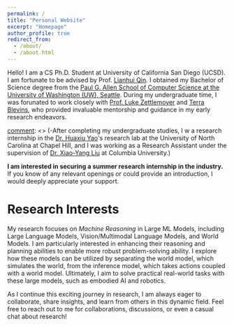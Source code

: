 ```yaml
---
permalink: /
title: "Personal Website"
excerpt: "Homepage"
author_profile: true
redirect_from: 
  - /about/
  - /about.html
---
```

Hello! I am a CS Ph.D. Student at University of California San Diego (UCSD). I am fortunate to be advised by Prof. [Lianhui Qin](https://sites.google.com/view/lianhuiqin/home). I obtained my Bachelor of Science degree from the [Paul G. Allen School of Computer Science at the University of Washington (UW), Seattle](https://www.cs.washington.edu/). During my undergraduate time, I was forunated to work closely with [Prof. Luke Zettlemoyer](https://www.cs.washington.edu/people/faculty/lsz) and [Terra Blevins](https://blvns.github.io/), who provided invaluable mentorship and guidance in my early research endeavors. 

[comment]: <> (-After completing my undergraduate studies, I w a research internship in the [Dr. Huaxiu Yao](https://www.huaxiuyao.io/)'s research lab at the University of North Carolina at Chapel Hill, and I was working as a Research Assistant under the supervision of [Dr. Xiao-Yang Liu](https://openfin.engineering.columbia.edu/people/xiao-yang-yanglet-liu) at Columbia University.)

**I am interested in securing a summer research internship in the industry.** If you know of any relevant openings or could provide an introduction, I would deeply appreciate your support.

Research Interests
======
My research focuses on *Machine Reasoning* in Large ML Models, including Large Language Models, Vision/Multimodal Language Models, and World Models. I am particularly interested in enhancing their reasoning and planning abilities to enable more robust problem-solving ability. I explore how these models can be utilized by separating the world model, which simulates the world, from the inference model, which takes actions coupled with a world model. Ultimately, I aim to solve practical real-world tasks with these large models, such as embodied AI and robotics.

[comment]: <> (- Trustworthy NLP, Hallucination, Factuality: I am fascinated by the challenges of ensuring the reliability and truthfulness of NLP outputs. My work aims to mitigate issues like hallucination in generated text and enhance the factuality of LLMs.)

[comment]: <> (- Multilingual NLP: With the digital world erasing geographical boundaries, I believe in the power of multilingual NLP to bridge communication gaps. I'm working on models that can understand and process multiple languages, bringing down linguistic barriers in information access.)

[comment]: <> (Reasoning ability of LLMs: My research also encompasses enhancing the reasoning capabilities of large language models. The goal is to develop models that not only "understand" or "generate" text but can "reason", "infer", and make logical conclusions, thereby simulating a more human-like understanding of language and context.)

As I continue this exciting journey in research, I am always eager to collaborate, share insights, and learn from others in this dynamic field. Feel free to reach out to me for collaborations, discussions, or even a casual chat about research!
